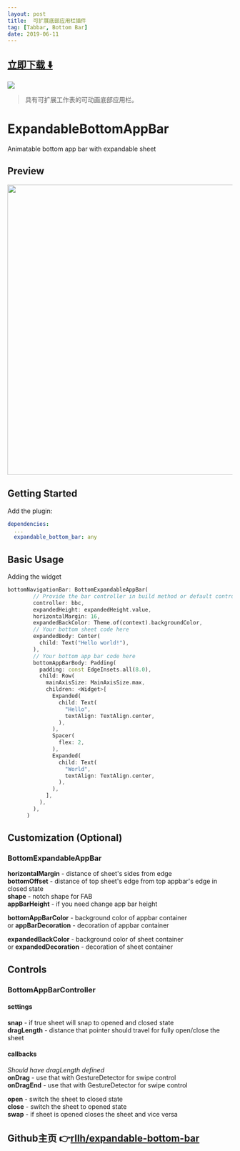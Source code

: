 ```yaml
---
layout: post
title:  可扩展底部应用栏插件
tag: [Tabbar, Bottom Bar]
date: 2019-06-11
---
```


 


## [立即下载 ️⬇️ ](https://codeload.github.com/rIIh/expandable-bottom-bar/zip/master) 


 
![](https://flutterawesome.com/content/images/2019/05/ExpandableBottomAppB2ar.gif)
 
>
> 具有可扩展工作表的可动画底部应用栏。
>

 
# ExpandableBottomAppBar

Animatable bottom app bar with expandable sheet

## Preview

<img src="https://github.com/rIIh/expandable-bottom-bar/raw/master/showcase.gif" height="650"/>

## Getting Started

Add the plugin:

```yaml
dependencies:
  ...
  expandable_bottom_bar: any
```

## Basic Usage

Adding the widget

```dart
bottomNavigationBar: BottomExpandableAppBar(
        // Provide the bar controller in build method or default controller as ancestor in a tree 
        controller: bbc,
        expandedHeight: expandedHeight.value,
        horizontalMargin: 16,
        expandedBackColor: Theme.of(context).backgroundColor,
        // Your bottom sheet code here
        expandedBody: Center(
          child: Text("Hello world!"),
        ),
        // Your bottom app bar code here
        bottomAppBarBody: Padding(
          padding: const EdgeInsets.all(8.0),
          child: Row(
            mainAxisSize: MainAxisSize.max,
            children: <Widget>[
              Expanded(
                child: Text(
                  "Hello",
                  textAlign: TextAlign.center,
                ),
              ),
              Spacer(
                flex: 2,
              ),
              Expanded(
                child: Text(
                  "World",
                  textAlign: TextAlign.center,
                ),
              ),
            ],
          ),
        ),
      )
```

## Customization (Optional)

### BottomExpandableAppBar

**horizontalMargin** - distance of sheet's sides from edge<br/>
**bottomOffset** - distance of top sheet's edge from top appbar's edge in closed state<br/>
**shape** - notch shape for FAB<br/>
**appBarHeight** - if you need change app bar height<br/>

**bottomAppBarColor** - background color of appbar container<br/>
or
**appBarDecoration** - decoration of appbar container<br/>

**expandedBackColor** - background color of sheet container<br/>
or
**expandedDecoration** - decoration of sheet container<br/>

## Controls

### BottomAppBarController

#### settings

**snap** - if true sheet will snap to opened and closed state<br/>
**dragLength** - distance that pointer should travel for fully open/close the sheet<br/>

#### callbacks

*Should have dragLength defined*<br/>
**onDrag** - use that with GestureDetector for swipe control<br/>
**onDragEnd** - use that with GestureDetector for swipe control<br/>

**open** - switch the sheet to closed state<br/>
**close** - switch the sheet to opened state<br/>
**swap** - if sheet is opened closes the sheet and vice versa<br/>

## Github主页 👉[rIIh/expandable-bottom-bar](http://github.com/rIIh/expandable-bottom-bar)